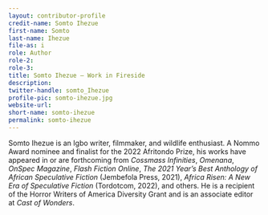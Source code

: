 ```yaml
---
layout: contributor-profile
credit-name: Somto Ihezue
first-name: Somto
last-name: Ihezue
file-as: i
role: Author
role-2:
role-3:
title: Somto Ihezue — Work in Fireside
description:
twitter-handle: somto_Ihezue
profile-pic: somto-ihezue.jpg
website-url:
short-name: somto-ihezue
permalink: somto-ihezue
---
```

Somto Ihezue is an Igbo writer, filmmaker, and wildlife enthusiast. A Nommo Award nominee and finalist for the 2022 Afritondo Prize, his works have appeared in or are forthcoming from _Cossmass Infinities_, _Omenana_, _OnSpec Magazine_, _Flash Fiction Online_, _The 2021 Year’s Best Anthology of African Speculative Fiction_ (Jembefola Press, 2021), _Africa Risen: A New Era of Speculative Fiction_ (Tordotcom, 2022), and others. He is a recipient of the Horror Writers of America Diversity Grant and is an associate editor at _Cast of Wonders_.

